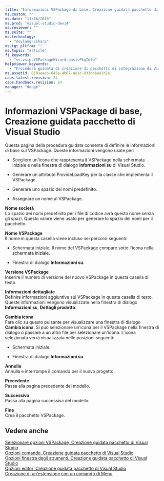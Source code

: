 ```yaml
---
title: "Informazioni VSPackage di base, Creazione guidata pacchetto di Visual Studio | Microsoft Docs"
ms.custom: ""
ms.date: "11/16/2016"
ms.prod: "visual-studio-dev14"
ms.reviewer: ""
ms.suite: ""
ms.technology: 
  - "devlang-csharp"
ms.tgt_pltfrm: ""
ms.topic: "article"
f1_keywords: 
  - "vs.vsip.VSPackageWizard.basicPkgInfo"
helpviewer_keywords: 
  - "Procedura guidata di creazione di pacchetti di integrazione di Visual Studio, informazioni sui VSPackage"
ms.assetid: 8191eaeb-645a-4b07-ae1c-033db6aa2d2e
caps.latest.revision: 24
caps.handback.revision: 24
manager: "douge"
---
```

# Informazioni VSPackage di base, Creazione guidata pacchetto di Visual Studio
Questa pagina della procedura guidata consente di definire le informazioni di base sul VSPackage. Queste informazioni vengono usate per:  
  
-   Scegliere un'icona che rappresenta il VSPackage nella schermata iniziale e nella finestra di dialogo **Informazioni su** di Visual Studio.  
  
-   Generare un attributo ProvideLoadKey per la classe che implementa il VSPackage.  
  
-   Generare uno spazio dei nomi predefinito.  
  
-   Assegnare un nome al VSPackage.  
  
 **Nome società**  
 Lo spazio dei nomi predefinito per i file di codice avrà questo nome senza gli spazi. Questo valore viene usato per generare lo spazio dei nomi per il pacchetto.  
  
 **Nome VSPackage**  
 Il nome in questa casella viene incluso nei percorsi seguenti:  
  
-   Schermata iniziale. Il nome del VSPackage compare sotto l'icona nella schermata iniziale.  
  
-   Finestra di dialogo **Informazioni su**.  
  
 **Versione VSPackage**  
 Inserire il numero di versione del nuovo VSPackage in questa casella di testo.  
  
 **Informazioni dettagliate**  
 Definire informazioni aggiuntive sul VSPackage in questa casella di testo. Queste informazioni vengono visualizzate nella finestra di dialogo **Informazioni su**, **Dettagli prodotto**.  
  
 **Cambia icona**  
 Fare clic su questo pulsante per visualizzare una finestra di dialogo **Cambia icona**. Si può selezionare un'icona per il VSPackage nella finestra di dialogo o passare a un altro file per selezionare un'icona. L'icona selezionata verrà visualizzata nelle posizioni seguenti:  
  
-   Schermata iniziale.  
  
-   Finestra di dialogo **Informazioni su**.  
  
 **Annulla**  
 Annulla e interrompe il comando per il nuovo progetto.  
  
 **Precedente**  
 Passa alla pagina precedente del modello.  
  
 **Successivo**  
 Passa alla pagina successiva del modello.  
  
 **Fine**  
 Crea il pacchetto VSPackage.  
  
## Vedere anche  
 [Selezionare opzioni VSPackage, Creazione guidata pacchetto di Visual Studio](../misc/select-vspackage-options-visual-studio-package-wizard.md)   
 [Opzioni comando, Creazione guidata pacchetto di Visual Studio](../misc/command-options-visual-studio-package-wizard.md)   
 [Opzioni finestra degli strumenti, Creazione guidata pacchetto di Visual Studio](../misc/tool-window-options-visual-studio-package-wizard.md)   
 [Opzioni editor, Creazione guidata pacchetto di Visual Studio](../misc/editor-options-visual-studio-package-wizard.md)   
 [Creazione di un'estensione con un comando di Menu](../extensibility/creating-an-extension-with-a-menu-command.md)